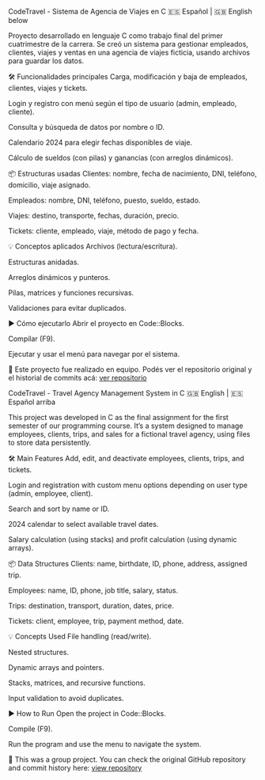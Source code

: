 CodeTravel - Sistema de Agencia de Viajes en C
🇪🇸 Español | 🇬🇧 English below

Proyecto desarrollado en lenguaje C como trabajo final del primer cuatrimestre de la carrera. Se creó un sistema para gestionar empleados, clientes, viajes y ventas en una agencia de viajes ficticia, usando archivos para guardar los datos.

🛠 Funcionalidades principales
Carga, modificación y baja de empleados, clientes, viajes y tickets.

Login y registro con menú según el tipo de usuario (admin, empleado, cliente).

Consulta y búsqueda de datos por nombre o ID.

Calendario 2024 para elegir fechas disponibles de viaje.

Cálculo de sueldos (con pilas) y ganancias (con arreglos dinámicos).

📦 Estructuras usadas
Clientes: nombre, fecha de nacimiento, DNI, teléfono, domicilio, viaje asignado.

Empleados: nombre, DNI, teléfono, puesto, sueldo, estado.

Viajes: destino, transporte, fechas, duración, precio.

Tickets: cliente, empleado, viaje, método de pago y fecha.

💡 Conceptos aplicados
Archivos (lectura/escritura).

Estructuras anidadas.

Arreglos dinámicos y punteros.

Pilas, matrices y funciones recursivas.

Validaciones para evitar duplicados.

▶️ Cómo ejecutarlo
Abrir el proyecto en Code::Blocks.

Compilar (F9).

Ejecutar y usar el menú para navegar por el sistema.

🔗 Este proyecto fue realizado en equipo. Podés ver el repositorio original y el historial de commits acá: [ver repositorio](https://github.com/Brenda2310/TP-FINAL-PROG)

CodeTravel - Travel Agency Management System in C
🇬🇧 English | 🇪🇸 Español arriba

This project was developed in C as the final assignment for the first semester of our programming course. It’s a system designed to manage employees, clients, trips, and sales for a fictional travel agency, using files to store data persistently.

🛠 Main Features
Add, edit, and deactivate employees, clients, trips, and tickets.

Login and registration with custom menu options depending on user type (admin, employee, client).

Search and sort by name or ID.

2024 calendar to select available travel dates.

Salary calculation (using stacks) and profit calculation (using dynamic arrays).

📦 Data Structures
Clients: name, birthdate, ID, phone, address, assigned trip.

Employees: name, ID, phone, job title, salary, status.

Trips: destination, transport, duration, dates, price.

Tickets: client, employee, trip, payment method, date.

💡 Concepts Used
File handling (read/write).

Nested structures.

Dynamic arrays and pointers.

Stacks, matrices, and recursive functions.

Input validation to avoid duplicates.

▶️ How to Run
Open the project in Code::Blocks.

Compile (F9).

Run the program and use the menu to navigate the system.

🔗 This was a group project. You can check the original GitHub repository and commit history here: [view repository](https://github.com/Brenda2310/TP-FINAL-PROG)
